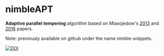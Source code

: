 nimbleAPT
===============

**Adaptive parallel tempering** algorithm based on Miasojedow's [2013](https://www.tandfonline.com/doi/abs/10.1080/10618600.2013.778779) and [2016](https://link.springer.com/article/10.1007/s11222-015-9579-0) papers.

Note: previously available on github under the name nimble-snippets.

[![DOI](https://zenodo.org/badge/106051349.svg)](https://zenodo.org/badge/latestdoi/106051349)


